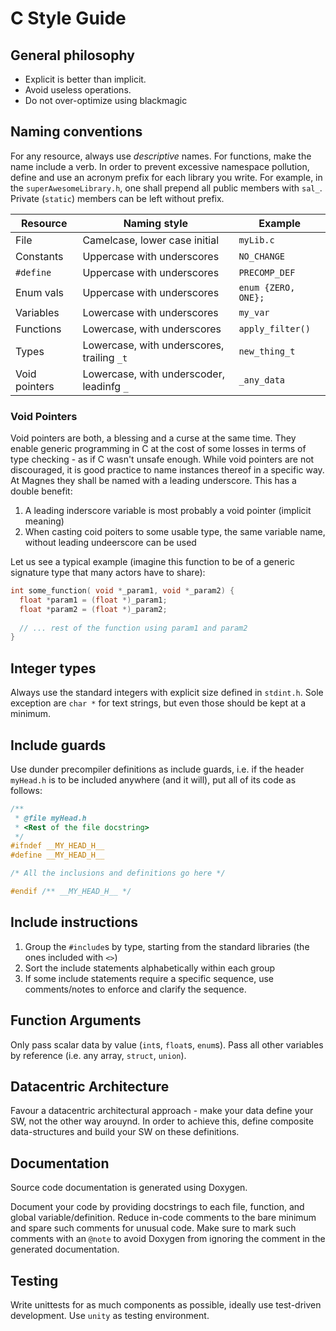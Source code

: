 # C Style Guide

## General philosophy
* Explicit is better than implicit.
* Avoid useless operations.
* Do not over-optimize using blackmagic

## Naming conventions
For any resource, always use _descriptive_ names. For functions, make
the name include a verb. In order to prevent excessive namespace pollution,
define and use an acronym prefix for each library you write. For example,
in the `superAwesomeLibrary.h`, one shall prepend all public members
with `sal_`. Private (`static`) members can be left without prefix.

| Resource      | Naming style                                  | Example               |
|---------------|-----------------------------------------------|-----------------------|
| File          | Camelcase, lower case initial                 | `myLib.c`             |
| Constants     | Uppercase with underscores                    | `NO_CHANGE`           |
| `#define`     | Uppercase with underscores                    | `PRECOMP_DEF`         |
| Enum vals     | Uppercase with underscores                    | `enum {ZERO, ONE};`   |
| Variables     | Lowercase with underscores                    | `my_var`              |
| Functions     | Lowercase, with underscores                   | `apply_filter()`      |
| Types         | Lowercase, with underscores, trailing `_t`    | `new_thing_t`         |
| Void pointers | Lowercase, with underscoder, leadinfg `_`     | `_any_data`           |

### Void Pointers
Void pointers are both, a blessing and a curse at the same time.
They enable generic programming in C at the cost of some losses
in terms of type checking - as if C wasn't unsafe enough. While
void pointers are not discouraged, it is good practice to name
instances thereof in a specific way. At Magnes they shall be named
with a leading underscore.
This has a double benefit:
1. A leading inderscore variable is most probably a void pointer (implicit meaning)
2. When casting coid poiters to some usable type, the same variable name, without leading undeerscore can be used

Let us see a typical example (imagine this function to be of a generic signature type that many actors have to share):
```C
int some_function( void *_param1, void *_param2) {
  float *param1 = (float *)_param1;
  float *param2 = (float *)_param2;
  
  // ... rest of the function using param1 and param2
}
```

## Integer types
Always use the standard integers with explicit size defined in
`stdint.h`. Sole exception are `char *` for text strings, but even
those should be kept at a minimum.

## Include guards
Use dunder precompiler definitions as include guards, i.e. if the header
`myHead.h` is to be included anywhere (and it will), put all of its code
as follows:
```C
/**
 * @file myHead.h
 * <Rest of the file docstring>
 */
#ifndef __MY_HEAD_H__
#define __MY_HEAD_H__

/* All the inclusions and definitions go here */

#endif /** __MY_HEAD_H__ */
```

## Include instructions
1. Group the `#include`s by type, starting from the standard libraries (the ones included with `<>`)
2. Sort the include statements alphabetically within each group
3. If some include statements require a specific sequence, use comments/notes to enforce and clarify the sequence.

## Function Arguments
Only pass scalar data by value (`int`s, `float`s, `enum`s). Pass all other variables
by reference (i.e. any array, `struct`, `union`).

## Datacentric Architecture
Favour a datacentric architectural approach - make your data define your SW, not
the other way arouynd.
In order to achieve this, define composite data-structures and build your SW
on these definitions.

## Documentation
Source code documentation is generated using Doxygen.

Document your code by providing docstrings to each file, function, and global
variable/definition. Reduce in-code comments to the bare minimum and spare
such comments for unusual code. Make sure to mark such comments with an `@note`
to avoid Doxygen from ignoring the comment in the generated documentation.

## Testing
Write unittests for as much components as possible, ideally use
test-driven development. Use `unity` as testing environment.
